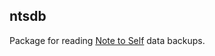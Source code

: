## ntsdb

Package for reading [Note to Self](https://play.google.com/store/apps/details/Note_to_Self_Private_Notes?id=com.makenotetoself&hl=en_SG) data backups.
